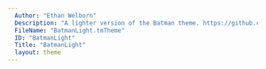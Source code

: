```yaml
---
  Author: "Ethan Welborn"
  Description: "A lighter version of the Batman theme. https://github.com/welbornio"
  FileName: "BatmanLight.tmTheme"
  ID: "BatmanLight"
  Title: "BatmanLight"
  layout: theme
---
```

  